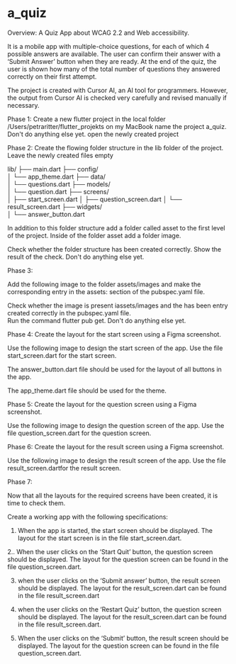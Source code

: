 # a_quiz

Overview:
A Quiz App about WCAG 2.2 and Web accessibility.

It is a mobile app with multiple-choice questions, for each of which 4 possible answers are available. The user can confirm their answer with a ‘Submit Answer’ button when they are ready. At the end of the quiz, the user is shown how many of the total number of questions they answered correctly on their first attempt. 

The project is created with Cursor AI, an AI tool for programmers. However, the output from Cursor AI is checked very carefully and revised manually if necessary.


Phase 1:
Create a new flutter project in the local folder /Users/petraritter/flutter_projekts on my MacBook name the project a_quiz.
Don't do anything else yet.
open the newly created project

Phase 2:
Create the flowing folder structure in the lib folder of the project.
Leave the newly created files empty

lib/
├── main.dart
├── config/       
  │   └── app_theme.dart
├── data/            
  │   └── questions.dart
├── models/           
  │   └── question.dart
├── screens/           
  │   ├── start_screen.dart
  │   ├── question_screen.dart
  │   └── result_screen.dart
├── widgets/           
  │   └── answer_button.dart

In addition to this folder structure add a folder called asset to the first level of the project. Inside of the folder asset  add a folder image.

Check whether the folder structure has been created correctly.  Show the result of the check.
Don't do anything else yet.	

Phase 3:

Add the following image to the  folder assets/images and make the corresponding entry in the assets: section of the pubspec.yaml file.

Check whether the image is present iassets/images and the has been entry created correctly in the pubspec.yaml file.  
Run the command flutter pub get.
Don't do anything else yet.	



Phase 4:
Create the layout for the start screen using a Figma screenshot.

Use the following image to design 
the start screen of the app. Use the file start_screen.dart for the start screen. 

The answer_button.dart file should be used for the layout of all buttons in the app. 

The app_theme.dart file should be used for the theme.


Phase 5:
Create the layout for the question screen using a Figma screenshot.

Use the following image to design 
the question screen of the app. Use the file question_screen.dart for the question screen.


Phase 6:
Create the layout for the result screen using a Figma screenshot.

Use the following image to design 
the result screen of the app. Use the file result_screen.dartfor the result screen.


Phase 7:

Now that all the layouts for the required screens have been created, it is time to check them.

Create a working app with the following specifications:

1. When the app is started, the start screen should be displayed. The layout for the start screen is in the file start_screen.dart.


2.. When the user clicks on the ‘Start Quit’ button, the question screen should be displayed. The layout for the question screen can be found in the file question_screen.dart.

3. when the user clicks on the ‘Submit answer’ button, the result screen should be displayed. The layout for the result_screen.dart can be found in the file result_screen.dart

4. when the user clicks on the ‘Restart Quiz’ button, the question screen should be displayed. The layout for the result_screen.dart can be found in the file result_screen.dart.

5. When the user clicks on the ‘Submit’ button, the result screen should be displayed. The layout for the question screen can be found in the file question_screen.dart. 

